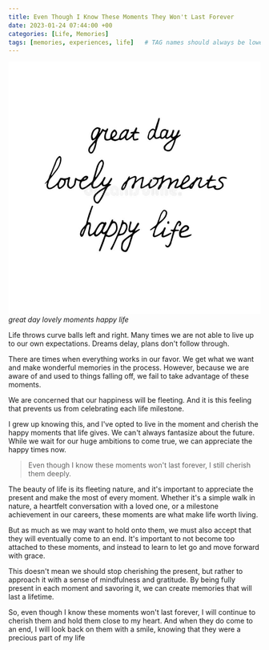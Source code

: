```yaml
---
title: Even Though I Know These Moments They Won't Last Forever
date: 2023-01-24 07:44:00 +00
categories: [Life, Memories]
tags: [memories, experiences, life]   # TAG names should always be lowercase
---
```


![happy moments](/assets/img/happy-moments.jpg)
_great day lovely moments happy life_

Life throws curve balls left and right. Many times we are not able to live up to our own expectations. Dreams delay, plans don't follow through.

There are times when everything works in our favor. We get what we want and make wonderful memories in the process. However, because we are aware of and used to things falling off, we fail to take advantage of these moments.

We are concerned that our happiness will be fleeting. And it is this feeling that prevents us from celebrating each life milestone. 

I grew up knowing this, and I've opted to live in the moment and cherish the happy moments that life gives. We can't always fantasize about the future. While we wait for our huge ambitions to come true, we can appreciate the happy times now.

> Even though I know these moments won't last forever, I still cherish them deeply. 

The beauty of life is its fleeting nature, and it's important to appreciate the present and make the most of every moment. Whether it's a simple walk in nature, a heartfelt conversation with a loved one, or a milestone achievement in our careers, these moments are what make life worth living.

But as much as we may want to hold onto them, we must also accept that they will eventually come to an end. It's important to not become too attached to these moments, and instead to learn to let go and move forward with grace.

This doesn't mean we should stop cherishing the present, but rather to approach it with a sense of mindfulness and gratitude. By being fully present in each moment and savoring it, we can create memories that will last a lifetime.

So, even though I know these moments won't last forever, I will continue to cherish them and hold them close to my heart. And when they do come to an end, I will look back on them with a smile, knowing that they were a precious part of my life
